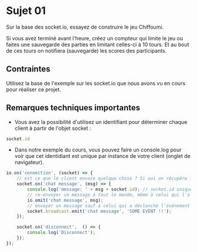 # Sujet 01

Sur la base des socket.io, essayez de construire le jeu Chiffoumi. 

Si vous avez terminé avant l'heure, créez un compteur qui limite le jeu ou faites une sauvegarde des parties en limitant celles-ci à 10 tours. Et au bout de ces tours on notifiera (sauvegarde) les scores des participants.

## Contraintes 

Utilisez la base de l'exemple sur les socket.io que nous avons vu en cours pour réaliser ce projet.

## Remarques techniques importantes

- Vous avez la possibilité d'utilisez un identifiant pour déterminer chaque client à partir de l'objet socket :

```js
socket.id
```

- Dans notre exemple du cours, vous pouvez faire un console.log pour voir que cet identidiant est unique par instance de votre client (onglet de navigateur).

```js
io.on('connection', (socket) => {
    // est ce que le client envoie quelque chose ? Si oui on récupère le message
    socket.on('chat message', (msg) => {
        console.log('message: ' + msg + socket.id); // socket.id unique par client
        // re-envoyer un message à tout le monde, même à celui qui l'a envoyé
        io.emit('chat message', msg);
        // envoyer un message sauf à celui qui a déclenché l'événement
        socket.broadcast.emit('chat message', 'SOME EVENT !!');
    });

    socket.on('disconnect',  () => {
        console.log('Disconnect');
    });
});
```
